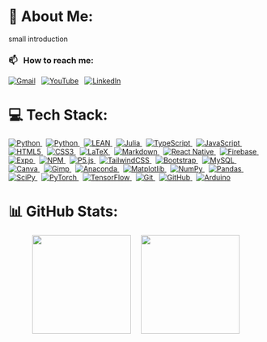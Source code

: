 # 💫 About Me:

small introduction

### 📫 &nbsp; How to reach me:

<a href="mailto:massimiliano.ghiotto00@gmail.com"><img alt="Gmail" src="https://img.shields.io/badge/-Gmail-05122A?style=flat&logo=gmail"/></a> &nbsp;
<a href="https://youtube.com/@UCriyKfaUh1k8QgyN8cCwx4A"><img alt="YouTube" src="https://img.shields.io/badge/-YouTube-05122A?style=flat&logo=YouTube"/></a> &nbsp;
<a href="https://www.linkedin.com/in/Massimiliano-Ghiotto/"><img alt="LinkedIn" src="https://img.shields.io/badge/-Linkedin-05122A?&style=flat&logo=linkedin"/></a> &nbsp;

<!-- <a href="https://instagram.com/mateMATTIci"><img alt="Instagram" src="https://img.shields.io/badge/-Instagram-05122A?logo=Instagram&logoColor=white"/></a> &nbsp; -->

# 💻 Tech Stack:

<a href="https://docs.python.org/">
  <img alt="Python" src="https://img.shields.io/badge/-Python-05122A?style=flat&logo=python" />
</a> &nbsp;

<a href="https://docs.python.org/">
  <img alt="Python" src="https://img.shields.io/badge/-Python-05122A?style=flat&logo=python" />
</a> &nbsp;

<a href="https://leanprover.github.io/">
  <img alt="LEAN" src="https://img.shields.io/badge/-LEAN-05122A?style=flat&logo=lean" />
</a> &nbsp;

<a href="https://julialang.org/">
  <img alt="Julia" src="https://img.shields.io/badge/-Julia-05122A?style=flat&logo=julia" />
</a> &nbsp;

<a href="https://www.typescriptlang.org/">
  <img alt="TypeScript" src="https://img.shields.io/badge/-Typescript-05122A?style=flat&logo=typescript" />
</a> &nbsp;

<a href="https://developer.mozilla.org/en-US/docs/Web/JavaScript">
  <img alt="JavaScript" src="https://img.shields.io/badge/-Javascript-05122A?style=flat&logo=javascript" />
</a> &nbsp;

<a href="https://developer.mozilla.org/en-US/docs/Web/HTML">
  <img alt="HTML5" src="https://img.shields.io/badge/-HTML-05122A?style=flat&logo=html5" />
</a> &nbsp;

<a href="https://www.w3.org/Style/CSS/">
  <img alt="CSS3" src="https://img.shields.io/badge/-CSS-05122A?style=flat&logo=css3" />
</a> &nbsp;

<a href="https://www.latex-project.org/">
  <img alt="LaTeX" src="https://img.shields.io/badge/-LaTeX-05122A?style=flat&logo=latex" />
</a> &nbsp;

<a href="https://www.markdownguide.org/">
  <img alt="Markdown" src="https://img.shields.io/badge/-Markdown-05122A?style=flat&logo=markdown" />
</a> &nbsp;

<a href="https://reactnative.dev/">
  <img alt="React Native" src="https://img.shields.io/badge/-React_native-05122A?style=flat&logo=react" />
</a> &nbsp;

<a href="https://firebase.google.com/">
  <img alt="Firebase" src="https://img.shields.io/badge/-Firebase-05122A?style=flat&logo=firebase" />
</a> &nbsp;

<a href="https://expo.dev/">
  <img alt="Expo" src="https://img.shields.io/badge/-Expo-05122A?style=flat&logo=expo" />
</a> &nbsp;

<a href="https://www.npmjs.com/">
  <img alt="NPM" src="https://img.shields.io/badge/-NPM-05122A?style=flat&logo=npm" />
</a> &nbsp;

<a href="https://p5js.org/">
  <img alt="P5.js" src="https://img.shields.io/badge/-p5.js-05122A?style=flat&logo=p5.js" />
</a> &nbsp;

<a href="https://tailwindcss.com/">
  <img alt="TailwindCSS" src="https://img.shields.io/badge/-Tailwindcss-05122A?style=flat&logo=tailwind-css" />
</a> &nbsp;

<a href="https://getbootstrap.com/">
  <img alt="Bootstrap" src="https://img.shields.io/badge/-Bootstrap-05122A?style=flat&logo=bootstrap" />
</a> &nbsp;

<a href="https://www.mysql.com/">
  <img alt="MySQL" src="https://img.shields.io/badge/-MySQL-05122A?style=flat&logo=mysql" />
</a> &nbsp;

<a href="https://www.canva.com/">
  <img alt="Canva" src="https://img.shields.io/badge/-Canva-05122A?style=flat&logo=Canva" />
</a> &nbsp;

<a href="https://www.gimp.org/">
  <img alt="Gimp" src="https://img.shields.io/badge/-Gimp-05122A?style=flat&logo=gimp" />
</a> &nbsp;

<a href="https://www.anaconda.com/">
  <img alt="Anaconda" src="https://img.shields.io/badge/-Anaconda-05122A?style=flat&logo=anaconda" />
</a> &nbsp;

<a href="https://matplotlib.org/">
  <img alt="Matplotlib" src="https://img.shields.io/badge/-Matplotlib-05122A?style=flat&logo=Matplotlib" />
</a> &nbsp;

<a href="https://numpy.org/">
  <img alt="NumPy" src="https://img.shields.io/badge/-Numpy-05122A?style=flat&logo=numpy" />
</a> &nbsp;

<a href="https://pandas.pydata.org/">
  <img alt="Pandas" src="https://img.shields.io/badge/-Pandas-05122A?style=flat&logo=pandas" />
</a> &nbsp;

<a href="https://scipy.org/">
  <img alt="SciPy" src="https://img.shields.io/badge/-SciPy-05122A?style=flat&logo=scipy" />
</a> &nbsp;

<a href="https://pytorch.org/">
  <img alt="PyTorch" src="https://img.shields.io/badge/-PyTorch-05122A?style=flat&logo=PyTorch" />
</a> &nbsp;

<a href="https://www.tensorflow.org/">
  <img alt="TensorFlow" src="https://img.shields.io/badge/-TensorFlow-05122A?style=flat&logo=TensorFlow" />
</a> &nbsp;

<a href="https://git-scm.com/">
  <img alt="Git" src="https://img.shields.io/badge/-Git-05122A?style=flat&logo=git" />
</a> &nbsp;

<a href="https://github.com/">
  <img alt="GitHub" src="https://img.shields.io/badge/-Github-05122A?style=flat&logo=github" />
</a> &nbsp;

<a href="https://www.arduino.cc/">
  <img alt="Arduino" src="https://img.shields.io/badge/-Arduino-05122A?style=flat&logo=Arduino" />
</a>

# 📊 GitHub Stats:

<div style="display: flex; justify-content: center; align-items: center; gap: 20px;">
  <img src="https://github-readme-stats.vercel.app/api/top-langs/?username=MaxGhi8&theme=dark&hide_border=true&include_all_commits=false&count_private=true&layout=compact" height="195px"/>
  <img src="https://github-readme-stats.vercel.app/api?username=MaxGhi8&theme=dark&hide_border=true&include_all_commits=false&count_private=true" height="195px"/>
</div>
<!-- ![](https://github-readme-streak-stats.herokuapp.com/?user=MaxGhi8&theme=dark&hide_border=false)<br/> -->
